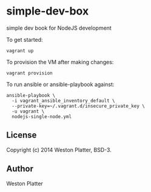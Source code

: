 simple-dev-box
==============

simple dev book for NodeJS development

To get started: 

    vagrant up
    
To provision the VM after making changes: 

    vagrant provision
    
To run ansible or ansible-playbook against:
  
    ansible-playbook \
      -i vagrant_ansible_inventory_default \
      --private-key=~/.vagrant.d/insecure_private_key \
      -u vagrant \
      nodejs-single-node.yml


License
-------
Copyright (c) 2014 Weston Platter, BSD-3.


Author
------
Weston Platter
